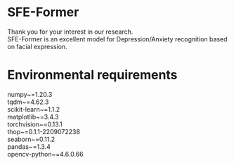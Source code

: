 # SFE-Former
Thank you for your interest in our research.  
SFE-Former is an excellent model for Depression/Anxiety recognition based on facial expression.

# Environmental requirements
numpy~=1.20.3  
tqdm~=4.62.3  
scikit-learn~=1.1.2  
matplotlib~=3.4.3  
torchvision~=0.13.1  
thop~=0.1.1-2209072238  
seaborn~=0.11.2  
pandas~=1.3.4  
opencv-python~=4.6.0.66  
